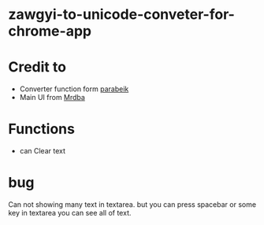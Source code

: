 # zawgyi-to-unicode-conveter-for-chrome-app

Credit to
=========
* Converter function form [parabeik](https://github.com/ngwestar/parabaik)
* Main UI from [Mrdba](http://mrdba.info/zawgyi-converter/)

Functions
=========
* can Clear text

bug
===
Can not showing many text in textarea. but you can press spacebar or some key in textarea you can see all of text.
